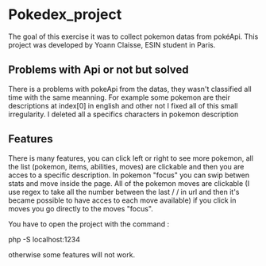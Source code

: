 # Pokedex_project

The goal of this exercise it was to collect pokemon datas from pokéApi. This project was developed by Yoann Claisse, ESIN student in Paris.

## Problems with Api or not but solved
There is a problems with pokeApi from the datas, they wasn't classified all time with the same meanning. For example some pokemon are their descriptions at index[0] in english and other not I fixed all of this small irregularity. I deleted all a specifics characters in pokemon description 


## Features
There is many features, you can click left or right to see more pokemon, all the list (pokemon, items, abilities, moves) are clickable and then you are acces to a specific description. 
In pokemon "focus" you can swip betwen stats and move inside the page. All of the pokemon moves are clickable (I use regex to take all the number between the last / / in url and then it's became possible to have acces to each move available) if you click in moves you go directly to the moves "focus".

You have to open the project with the command :

php -S localhost:1234

otherwise some features will not work.

